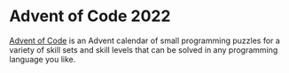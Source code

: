# Advent of Code 2022
[Advent of Code](https://adventofcode.com/) is an Advent calendar of small programming puzzles for a variety of skill sets and skill levels that can be solved in any
programming language you like.
